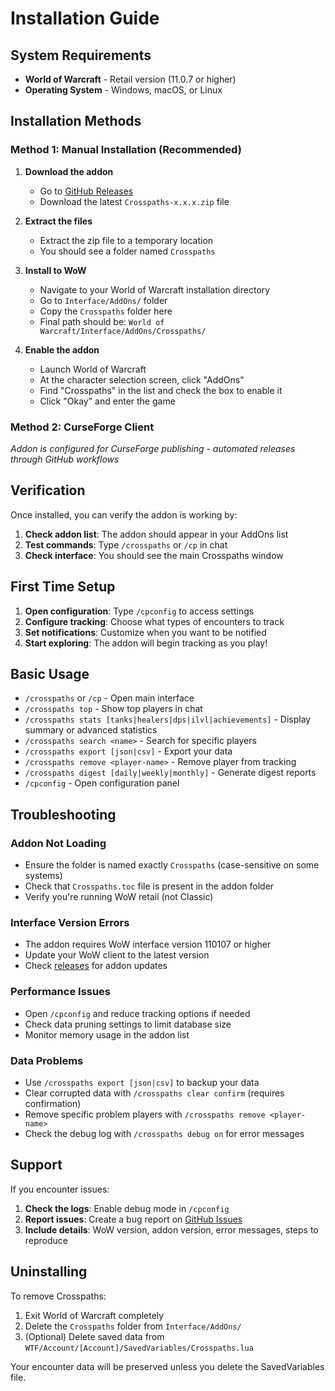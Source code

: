 # Installation Guide

## System Requirements

- **World of Warcraft** - Retail version (11.0.7 or higher)
- **Operating System** - Windows, macOS, or Linux

## Installation Methods

### Method 1: Manual Installation (Recommended)

1. **Download the addon**
   - Go to [GitHub Releases](https://github.com/djdefi/crosspaths/releases)
   - Download the latest `Crosspaths-x.x.x.zip` file

2. **Extract the files**
   - Extract the zip file to a temporary location
   - You should see a folder named `Crosspaths`

3. **Install to WoW**
   - Navigate to your World of Warcraft installation directory
   - Go to `Interface/AddOns/` folder
   - Copy the `Crosspaths` folder here
   - Final path should be: `World of Warcraft/Interface/AddOns/Crosspaths/`

4. **Enable the addon**
   - Launch World of Warcraft
   - At the character selection screen, click "AddOns"
   - Find "Crosspaths" in the list and check the box to enable it
   - Click "Okay" and enter the game

### Method 2: CurseForge Client

*Addon is configured for CurseForge publishing - automated releases through GitHub workflows*

## Verification

Once installed, you can verify the addon is working by:

1. **Check addon list**: The addon should appear in your AddOns list
2. **Test commands**: Type `/crosspaths` or `/cp` in chat
3. **Check interface**: You should see the main Crosspaths window

## First Time Setup

1. **Open configuration**: Type `/cpconfig` to access settings
2. **Configure tracking**: Choose what types of encounters to track
3. **Set notifications**: Customize when you want to be notified
4. **Start exploring**: The addon will begin tracking as you play!

## Basic Usage

- `/crosspaths` or `/cp` - Open main interface
- `/crosspaths top` - Show top players in chat  
- `/crosspaths stats [tanks|healers|dps|ilvl|achievements]` - Display summary or advanced statistics
- `/crosspaths search <name>` - Search for specific players
- `/crosspaths export [json|csv]` - Export your data
- `/crosspaths remove <player-name>` - Remove player from tracking
- `/crosspaths digest [daily|weekly|monthly]` - Generate digest reports
- `/cpconfig` - Open configuration panel

## Troubleshooting

### Addon Not Loading
- Ensure the folder is named exactly `Crosspaths` (case-sensitive on some systems)
- Check that `Crosspaths.toc` file is present in the addon folder
- Verify you're running WoW retail (not Classic)

### Interface Version Errors
- The addon requires WoW interface version 110107 or higher
- Update your WoW client to the latest version
- Check [releases](https://github.com/djdefi/crosspaths/releases) for addon updates

### Performance Issues
- Open `/cpconfig` and reduce tracking options if needed
- Check data pruning settings to limit database size
- Monitor memory usage in the addon list

### Data Problems
- Use `/crosspaths export [json|csv]` to backup your data
- Clear corrupted data with `/crosspaths clear confirm` (requires confirmation)
- Remove specific problem players with `/crosspaths remove <player-name>`
- Check the debug log with `/crosspaths debug on` for error messages

## Support

If you encounter issues:

1. **Check the logs**: Enable debug mode in `/cpconfig`
2. **Report issues**: Create a bug report on [GitHub Issues](https://github.com/djdefi/crosspaths/issues)
3. **Include details**: WoW version, addon version, error messages, steps to reproduce

## Uninstalling

To remove Crosspaths:

1. Exit World of Warcraft completely
2. Delete the `Crosspaths` folder from `Interface/AddOns/`
3. (Optional) Delete saved data from `WTF/Account/[Account]/SavedVariables/Crosspaths.lua`

Your encounter data will be preserved unless you delete the SavedVariables file.